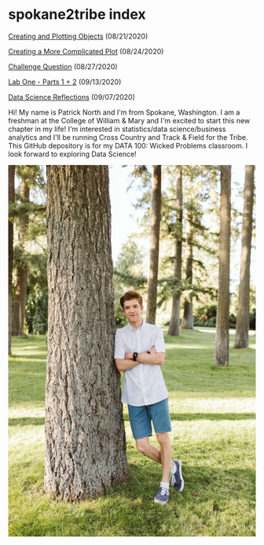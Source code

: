 # spokane2tribe index

[Creating and Plotting Objects](practice1.md) (08/21/2020)

[Creating a More Complicated Plot](practice2.md) (08/24/2020)

[Challenge Question](practice3.md) (08/27/2020)

[Lab One - Parts 1 + 2](practice4.md) (09/13/2020)

[Data Science Reflections](data_science_reflections.md) (09/07/2020)

Hi! My name is Patrick North and I'm from Spokane, Washington. I am a freshman at the College of William & Mary and I'm excited to start this new chapter in my life! I'm interested in statistics/data science/business analytics and I'll be running Cross Country and Track & Field for the Tribe. This GitHub depository is for my DATA 100: Wicked Problems classroom. I look forward to exploring Data Science!

![](snr_pic_tree.JPG)
